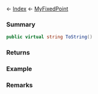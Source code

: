 ← [Index](Api-Index) ← [MyFixedPoint](VRage.MyFixedPoint)

### Summary

```csharp
public virtual string ToString()
```

### Returns

### Example

### Remarks


